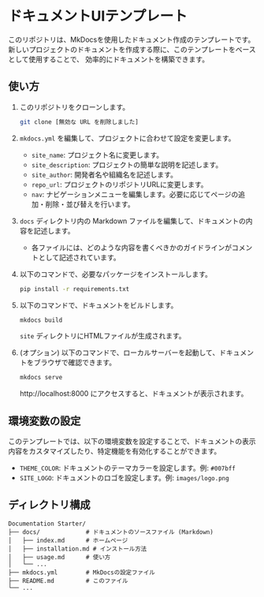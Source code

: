 # ドキュメントUIテンプレート

このリポジトリは、MkDocsを使用したドキュメント作成のテンプレートです。
新しいプロジェクトのドキュメントを作成する際に、このテンプレートをベースとして使用することで、
効率的にドキュメントを構築できます。

## 使い方

1.  このリポジトリをクローンします。

    ```bash
    git clone [無効な URL を削除しました]
    ```

2.  `mkdocs.yml` を編集して、プロジェクトに合わせて設定を変更します。
    *   `site_name`: プロジェクト名に変更します。
    *   `site_description`: プロジェクトの簡単な説明を記述します。
    *   `site_author`: 開発者名や組織名を記述します。
    *   `repo_url`: プロジェクトのリポジトリURLに変更します。
    *   `nav`: ナビゲーションメニューを編集します。必要に応じてページの追加・削除・並び替えを行います。

3.  `docs` ディレクトリ内の Markdown ファイルを編集して、ドキュメントの内容を記述します。
    *   各ファイルには、どのような内容を書くべきかのガイドラインがコメントとして記述されています。

4.  以下のコマンドで、必要なパッケージをインストールします。

    ```bash
    pip install -r requirements.txt
    ```

5.  以下のコマンドで、ドキュメントをビルドします。

    ```bash
    mkdocs build
    ```

    `site` ディレクトリにHTMLファイルが生成されます。

6.  (オプション) 以下のコマンドで、ローカルサーバーを起動して、ドキュメントをブラウザで確認できます。

    ```bash
    mkdocs serve
    ```

    http://localhost:8000 にアクセスすると、ドキュメントが表示されます。

## 環境変数の設定

このテンプレートでは、以下の環境変数を設定することで、ドキュメントの表示内容をカスタマイズしたり、特定機能を有効化することができます。

*   `THEME_COLOR`: ドキュメントのテーマカラーを設定します。例: `#007bff`
*   `SITE_LOGO`: ドキュメントのロゴを設定します。例: `images/logo.png`

## ディレクトリ構成

```
Documentation Starter/
├── docs/             # ドキュメントのソースファイル (Markdown)
│   ├── index.md      # ホームページ
│   ├── installation.md # インストール方法
│   ├── usage.md      # 使い方
│   └── ...
├── mkdocs.yml        # MkDocsの設定ファイル
├── README.md         # このファイル
└── ...
